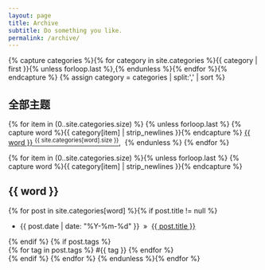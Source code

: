 ```yaml
---
layout: page
title: Archive
subtitle: Do something you like.
permalink: /archive/
---
```


<div class="home">
{% capture categories %}{% for category in site.categories %}{{ category | first }}{% unless forloop.last %},{% endunless %}{% endfor %}{% endcapture %}
{% assign category = categories | split:',' | sort %}

## 全部主题

{% for item in (0..site.categories.size) %}
	{% unless forloop.last %}
    	{% capture word %}{{ category[item] | strip_newlines }}{% endcapture %}
		<a href="#{{ word }}">{{ word }}&nbsp;<sup>{{ site.categories[word].size }}</sup></a>,&nbsp;
    {% endunless %}
{% endfor %}



{% for item in (0..site.categories.size) %}{% unless forloop.last %}
{% capture word %}{{ category[item] | strip_newlines }}{% endcapture %}
<h2 class="post-list" id="{{ word }}">{{ word }}</h2>

{% for post in site.categories[word] %}{% if post.title != null %}
<ul><li>{{ post.date | date: "%Y-%m-%d" }}&nbsp;&nbsp;&raquo;&nbsp;&nbsp;<a href="{{ post.url }}">{{ post.title }}</a></li></ul>
{% endif %}
{% if post.tags %}
			<div class="post-tags">
				{% for tag in post.tags %}
				<span class="post-tag">#{{ tag }}</span>
				{% endfor %}
			</div>
			{% endif %}
			{% endfor %}
{% endunless %}{% endfor %}
<br/><br/>

</div>
